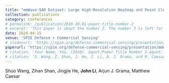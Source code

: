 ```yaml
---
title: "mmWave-SAR Dataset: Large High-Resolution Heatmap and Point Cloud Dataset for Static Object Detection and Other Machine-Learning Applications"
collection: publications
category: conferences
# permalink: /publication/2010-10-01-paper-title-number-2
# excerpt: 'This paper is about the number 2. The number 3 is left for future work.'
date: 2024-04-15
venue: 'SPIE Defense + Commercial Sensing'
# slidesurl: 'https://spie.org/defense-commercial-sensing/presentation/mmWave-SAR-dataset--Large-high-resolution-heatmap-and-point/13471-30'
paperurl: 'https://spie.org/defense-commercial-sensing/presentation/mmWave-SAR-dataset--Large-high-resolution-heatmap-and-point/13471-30'
# citation: 'Your Name, You. (2010). &quot;Paper Title Number 2.&quot; <i>Journal 1</i>. 1(2).'
# citation: 'S. Wang, Z. Shan, J. He, J. Li, A. J. Grama, and M. Caesar, "mmWave-SAR Dataset: Large High-Resolution Heatmap and Point Cloud Dataset for Static Object Detection and Other Machine-Learning Applications," in *Proc. SPIE 13471, Radar Sensor Technology XXIX*, Orlando, FL, USA, May 2025, Art. no. 134710N, <a href="https://doi.org/10.1117/12.3053931" style="color: #4285f4; font-size: 0.9em;">doi: 10.1117/12.3053931</a>.'
---
```

<!-- 
The contents above will be part of a list of publications, if the user clicks the link for the publication than the contents of section will be rendered as a full page, allowing you to provide more information about the paper for the reader. When publications are displayed as a single page, the contents of the above "citation" field will automatically be included below this section in a smaller font. -->
Shuo Wang, Zihan Shan, Jingjie He, **John Li**, Arjun J. Grama, Matthew Caesar